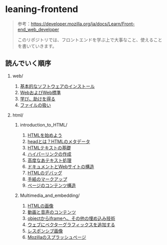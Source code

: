 # leaning-frontend

> 参考：https://developer.mozilla.org/ja/docs/Learn/Front-end_web_developer
>
> このリポジトリでは、フロントエンドを学ぶ上で大事なこと、使えることを書いていきます。

## 読んでいく順序

1. web/

   1. [基本的なソフトウェアのインストール](https://github.com/ittoku703/leaning-frontend/blob/main/web/installing_basic_software.md)
   2. [WebおよびWeb標準](https://github.com/ittoku703/leaning-frontend/blob/main/web/the_web_and_web_standards.md)
   3. [学び、助けを得る](https://github.com/ittoku703/leaning-frontend/blob/main/web/learning_and_getting_help.md)
   3. [ファイルの扱い](https://github.com/ittoku703/leaning-frontend/blob/main/web/dealing_with_files.md)

2. html/
   1. introduction_to_HTML/
      1. [HTMLを始めよう](https://github.com/ittoku703/leaning-frontend/blob/main/html/Introduction_to_HTML/getting_started.md)
      2. [headとは？HTMLのメタデータ](https://github.com/ittoku703/leaning-frontend/blob/main/html/Introduction_to_HTML/the_head_metadata_in_html.md)
      3. [HTMLテキストの基礎](https://github.com/ittoku703/leaning-frontend/blob/main/html/Introduction_to_HTML/HTML_text_fundamentals.md)
      4. [ハイパーリンクの作成](https://github.com/ittoku703/leaning-frontend/blob/main/html/Introduction_to_HTML/creating_hyperlinks.md)
      5. [高度なあテキスト処理](https://github.com/ittoku703/leaning-frontend/blob/main/html/Introduction_to_HTML/advanced_text_fomatting.md)
      6. [ドキュメントとWebサイトの構造](https://github.com/ittoku703/leaning-frontend/blob/main/html/Introduction_to_HTML/document_and_website_structure.md)
      7. [HTMLのデバッグ](https://github.com/ittoku703/leaning-frontend/blob/main/html/Introduction_to_HTML/debugging_html.md)
      8. [手紙のマークアップ](https://github.com/ittoku703/leaning-frontend/blob/main/html/Introduction_to_HTML/markup_letter.html)
      9. [ページのコンテンツ構造](https://github.com/ittoku703/leaning-frontend/tree/main/html/Introduction_to_HTML/structuring_a_page_of_content)

   2. Multimedia_and_embedding/

      1. [HTMLの画像](https://github.com/ittoku703/leaning-frontend/blob/main/html/Multimedia_and_embedding/images_in_HTML.md)
      2. [動画と音声のコンテンツ](https://github.com/ittoku703/leaning-frontend/blob/main/html/Multimedia_and_embedding/video_and_audio_content.md)
      3. [objectからiframeへ、その他の埋め込み技術](https://github.com/ittoku703/leaning-frontend/blob/main/html/Multimedia_and_embedding/other_embedding_technologies.md)
      4. [ウェブにベクターグラフィックスを追加する](https://github.com/ittoku703/leaning-frontend/blob/main/html/Multimedia_and_embedding/adding_vector_graphics_to_the_web.md)
      5. [レスポンシブ画像](https://github.com/ittoku703/leaning-frontend/blob/main/html/Multimedia_and_embedding/responsive_images.md)
      5. [Mozillaのスプラッシュページ](https://github.com/ittoku703/leaning-frontend/blob/main/html/Multimedia_and_embedding/mozilla_splash_page/)
